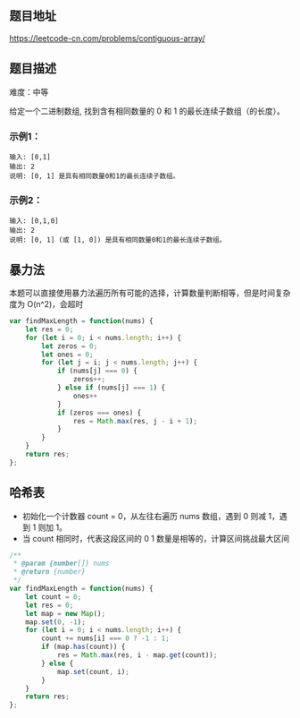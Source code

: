 ## 题目地址

https://leetcode-cn.com/problems/contiguous-array/

## 题目描述

难度：中等

给定一个二进制数组, 找到含有相同数量的 0 和 1 的最长连续子数组（的长度）。

### 示例1：

```
输入: [0,1]
输出: 2
说明: [0, 1] 是具有相同数量0和1的最长连续子数组。
```

### 示例2：

```
输入: [0,1,0]
输出: 2
说明: [0, 1] (或 [1, 0]) 是具有相同数量0和1的最长连续子数组。
```

## 暴力法

本题可以直接使用暴力法遍历所有可能的选择，计算数量判断相等，但是时间复杂度为 O(n^2)，会超时

```js
var findMaxLength = function(nums) {
    let res = 0;
    for (let i = 0; i < nums.length; i++) {
        let zeros = 0;
        let ones = 0;
        for (let j = i; j < nums.length; j++) {
            if (nums[j] === 0) {
                zeros++;
            } else if (nums[j] === 1) {
                ones++
            }
            if (zeros === ones) {
                res = Math.max(res, j - i + 1);
            }
        }
    }
    return res;
};
```

## 哈希表

- 初始化一个计数器 count = 0，从左往右遍历 nums 数组，遇到 0 则减 1，遇到 1 则加 1。
- 当 count 相同时，代表这段区间的 0 1 数量是相等的，计算区间挑战最大区间

```js
/**
 * @param {number[]} nums
 * @return {number}
 */
var findMaxLength = function(nums) {
    let count = 0;
    let res = 0;
    let map = new Map();
    map.set(0, -1);
    for (let i = 0; i < nums.length; i++) {
        count += nums[i] === 0 ? -1 : 1;
        if (map.has(count)) {
            res = Math.max(res, i - map.get(count));
        } else {
            map.set(count, i);
        }
    }
    return res;
};
```

